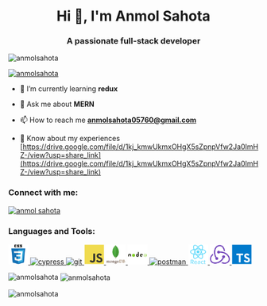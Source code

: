 <h1 align="center">Hi 👋, I'm Anmol Sahota</h1>

<h3 align="center">A passionate full-stack developer</h3>

<p align="left"> <img src="https://komarev.com/ghpvc/?username=anmolsahota&label=Profile%20views&color=0e75b6&style=flat" alt="anmolsahota" /> </p>

<p align="left"> <a href="https://github.com/ryo-ma/github-profile-trophy"><img src="https://github-profile-trophy.vercel.app/?username=anmolsahota" alt="anmolsahota" /></a> </p>

- 🌱 I’m currently learning **redux**

- 💬 Ask me about **MERN**

- 📫 How to reach me **anmolsahota05760@gmail.com**

- 📄 Know about my experiences [https://drive.google.com/file/d/1kj_kmwUkmxOHgX5sZpnpVfw2Ja0ImHZ-/view?usp=share_link](https://drive.google.com/file/d/1kj_kmwUkmxOHgX5sZpnpVfw2Ja0ImHZ-/view?usp=share_link)

<h3 align="left">Connect with me:</h3>
<p align="left">
<a href="https://linkedin.com/in/anmol sahota" target="blank"><img align="center" src="https://raw.githubusercontent.com/rahuldkjain/github-profile-readme-generator/master/src/images/icons/Social/linked-in-alt.svg" alt="anmol sahota" height="30" width="40" /></a>
</p>

<h3 align="left">Languages and Tools:</h3>
<p align="left"> <a href="https://www.w3schools.com/css/" target="_blank" rel="noreferrer"> <img src="https://raw.githubusercontent.com/devicons/devicon/master/icons/css3/css3-original-wordmark.svg" alt="css3" width="40" height="40"/> </a> <a href="https://www.cypress.io" target="_blank" rel="noreferrer"> <img src="https://raw.githubusercontent.com/simple-icons/simple-icons/6e46ec1fc23b60c8fd0d2f2ff46db82e16dbd75f/icons/cypress.svg" alt="cypress" width="40" height="40"/> </a> <a href="https://git-scm.com/" target="_blank" rel="noreferrer"> <img src="https://www.vectorlogo.zone/logos/git-scm/git-scm-icon.svg" alt="git" width="40" height="40"/> </a> <a href="https://developer.mozilla.org/en-US/docs/Web/JavaScript" target="_blank" rel="noreferrer"> <img src="https://raw.githubusercontent.com/devicons/devicon/master/icons/javascript/javascript-original.svg" alt="javascript" width="40" height="40"/> </a> <a href="https://www.mongodb.com/" target="_blank" rel="noreferrer"> <img src="https://raw.githubusercontent.com/devicons/devicon/master/icons/mongodb/mongodb-original-wordmark.svg" alt="mongodb" width="40" height="40"/> </a> <a href="https://nodejs.org" target="_blank" rel="noreferrer"> <img src="https://raw.githubusercontent.com/devicons/devicon/master/icons/nodejs/nodejs-original-wordmark.svg" alt="nodejs" width="40" height="40"/> </a> <a href="https://postman.com" target="_blank" rel="noreferrer"> <img src="https://www.vectorlogo.zone/logos/getpostman/getpostman-icon.svg" alt="postman" width="40" height="40"/> </a> <a href="https://reactjs.org/" target="_blank" rel="noreferrer"> <img src="https://raw.githubusercontent.com/devicons/devicon/master/icons/react/react-original-wordmark.svg" alt="react" width="40" height="40"/> </a> <a href="https://redux.js.org" target="_blank" rel="noreferrer"> <img src="https://raw.githubusercontent.com/devicons/devicon/master/icons/redux/redux-original.svg" alt="redux" width="40" height="40"/> </a> <a href="https://www.typescriptlang.org/" target="_blank" rel="noreferrer"> <img src="https://raw.githubusercontent.com/devicons/devicon/master/icons/typescript/typescript-original.svg" alt="typescript" width="40" height="40"/> </a> </p>

<p><img align="left" src="https://github-readme-stats.vercel.app/api/top-langs?username=anmolsahota&show_icons=true&locale=en&layout=compact" alt="anmolsahota" /></p>

<p>&nbsp;<img align="center" src="https://github-readme-stats.vercel.app/api?username=anmolsahota&show_icons=true&locale=en" alt="anmolsahota" /></p>

<p><img align="center" src="https://github-readme-streak-stats.herokuapp.com/?user=anmolsahota&" alt="anmolsahota" /></p>
